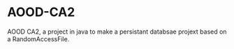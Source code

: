 AOOD-CA2
========

AOOD CA2, a project in java to make a persistant databsae projext based on a RandomAccessFile.
